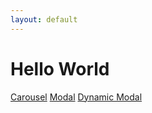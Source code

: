 ```yaml
---
layout: default
---
```


# Hello World
[Carousel](carousel)
[Modal](modal)
[Dynamic Modal](modal.dynamic)
